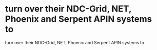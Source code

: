 # turn over their NDC-Grid, NET, Phoenix and Serpent APIN systems to

turn over their NDC-Grid, NET, Phoenix and Serpent APIN systems to